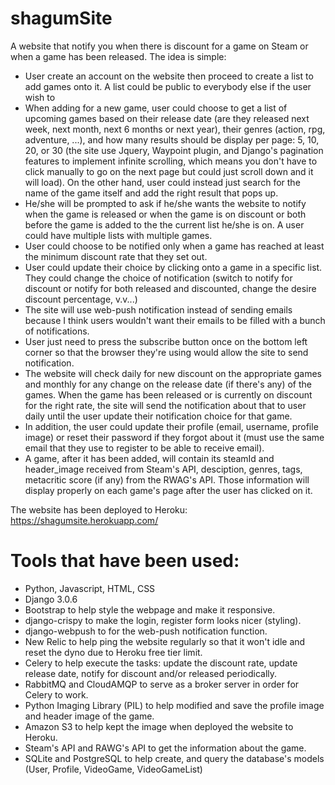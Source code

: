 # shagumSite
A website that notify you when there is discount for a game on Steam or when a game has been released. 
The idea is simple: 
- User create an account on the website then proceed to create a list to add games onto it. A list could be public to everybody else if the user wish to
- When adding for a new game, user could choose to get a list of upcoming games based on their release date (are they released next week, next month, next 6 months or next year), their genres (action, rpg, adventure, ...), and how many results should be display per page: 5, 10, 20, or 30 (the site use Jquery, Waypoint plugin, and Django's pagination features to implement infinite scrolling, which means you don't have to click manually to go on the next page but could just scroll down and it will load). On the other hand, user could instead just search for the name of the game itself and add the right result that pops up.
- He/she will be prompted to ask if he/she wants the website to notify when the game is released or when the game is on discount or both before the game is added to the the current list he/she is on. A user could have multiple lists with multiple games.
- User could choose to be notified only when a game has reached at least the minimum discount rate that they set out.
- User could update their choice by clicking onto a game in a specific list. They could change the choice of notification (switch to notify for discount or notify for both released and discounted, change the desire discount percentage, v.v...)
- The site will use web-push notification instead of sending emails because I think users wouldn't want their emails to be filled with a bunch of notifications. 
- User just need to press the subscribe button once on the bottom left corner so that the browser they're using would allow the site to send notification.
- The website will check daily for new discount on the appropriate games and monthly for any change on the release date (if there's any) of the games. When the game has been released or is currently on discount for the right rate, the site will send the notification about that to user daily until the user update their notification choice for that game.
- In addition, the user could update their profile (email, username, profile image) or reset their password if they forgot about it (must use the same email that they use to register to be able to receive email).
- A game, after it has been added, will contain its steamId and header_image received from Steam's API, desciption, genres, tags, metacritic score (if any) from the RWAG's API. Those information will display properly on each game's page after the user has clicked on it.

The website has been deployed to Heroku: https://shagumsite.herokuapp.com/

# Tools that have been used:
- Python, Javascript, HTML, CSS
- Django 3.0.6
- Bootstrap to help style the webpage and make it responsive.
- django-crispy to make the login, register form looks nicer (styling).
- django-webpush to for the web-push notification function.
- New Relic to help ping the website regularly so that it won't idle and reset the dyno due to Heroku free tier limit.
- Celery to help execute the tasks: update the discount rate, update release date, notify for discount and/or released periodically.
- RabbitMQ and CloudAMQP to serve as a broker server in order for Celery to work.
- Python Imaging Library (PIL) to help modified and save the profile image and header image of the game.
- Amazon S3 to help kept the image when deployed the website to Heroku.
- Steam's API and RAWG's API to get the information about the game.
- SQLite and PostgreSQL to help create, and query the database's models (User, Profile, VideoGame, VideoGameList)
